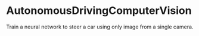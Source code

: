# AutonomousDrivingComputerVision
 Train a neural network to steer a car using only image from a single camera.
